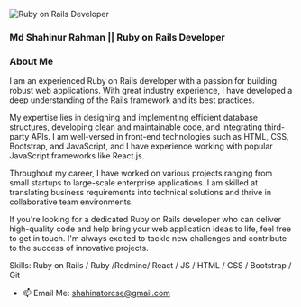 
![Ruby on Rails Developer](https://media.licdn.com/dms/image/D4E16AQEuZ3pYcd9DWw/profile-displaybackgroundimage-shrink_350_1400/0/1685740728103?e=1691020800&v=beta&t=Dy6qm26CejP2t8DLIwV8e3b27GJ8jzeg1dxdlKOTRH0)
### Md Shahinur Rahman || Ruby on Rails Developer
### About Me

I am an experienced Ruby on Rails developer with a passion for building robust web applications. With great industry experience, I have developed a deep understanding of the Rails framework and its best practices.

My expertise lies in designing and implementing efficient database structures, developing clean and maintainable code, and integrating third-party APIs. I am well-versed in front-end technologies such as HTML, CSS, Bootstrap, and JavaScript, and I have experience working with popular JavaScript frameworks like React.js.

Throughout my career, I have worked on various projects ranging from small startups to large-scale enterprise applications. I am skilled at translating business requirements into technical solutions and thrive in collaborative team environments.

If you're looking for a dedicated Ruby on Rails developer who can deliver high-quality code and help bring your web application ideas to life, feel free to get in touch. I'm always excited to tackle new challenges and contribute to the success of innovative projects.



Skills: Ruby on Rails / Ruby /Redmine/ React / JS / HTML / CSS / Bootstrap  / Git

- 📫 Email Me: shahinatorcse@gmail.com 
